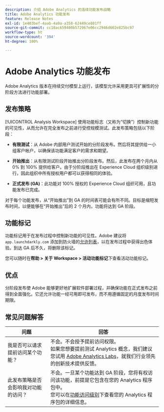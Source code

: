 ```yaml
---
description: 介绍 Adobe Analytics 的连续功能发布战略
title: Adobe Analytics 功能发布
feature: Release Notes
exl-id: 1e403bef-4aab-4a9a-a358-62449ce801ff
source-git-commit: cc18ac659400b572967e06cc2946d602e825bc97
workflow-type: ht
source-wordcount: '394'
ht-degree: 100%

---
```


# Adobe Analytics 功能发布

Adobe Analytics 版本在持续交付模型上运行，该模型允许采用更具可扩展性的分阶段方法进行功能部署。

## 发布策略

[!UICONTROL Analysis Workspace] 使用功能标志（又称为“切换”）控制新功能的可见性，从而允许在完全发布之前进行受控规模测试。此发布策略包括以下阶段：

* **有限测试**：从 Adobe 内部用户测试开始的分阶段发布。然后将其提供给一小组客户帐户，以确保该功能满足客户的需求和期望。

* **开始推出**：从有限测试阶段开始推出分阶段发布。然后，此发布在两个月内从 0% 到 100% 提供给客户。由于分阶段推出在 Experience Cloud 组织级别进行，因此组织中所有授权用户都可以获得相同的体验。

* **正式发布 (GA)**：此功能对 100% 授权的 Experience Cloud 组织可用，且功能发布已完成。

对于每个功能发布，从“开始推出”到 GA 的时间表可能会有所不同。目标是缩短发布时间，以便能够在“开始推出”后的 2 个月内，功能将达到 GA 阶段。

## 功能标记

功能标记用于在发布过程中控制新功能的可见性。Adobe 建议将 `app.launchdarkly.com` 添加到防火墙的[允许列表](/help/technotes/ip-addresses.md)，以在发布过程中获得出色体验。到达 GA 后不久，将删除该标记。

您可以随时在&#x200B;**帮助 > 关于 Workspace > 活动功能标记**&#x200B;下查看活动功能标记。

## 优点

分阶段发布使 Adobe 能够更好地扩展软件部署过程，并确保功能在正式发布之前得到全面强化。它还允许功能一经可用即可发布，而不用遵循固定的月度发布时间期限。

## 常见问题解答

| 问题 | 回答 |
| --- | --- |
| 我是否可以请求提前访问某个功能？ | 不会。不会授予提前访问权限。<br>如果您想要提前测试 Analytics 概念，我们建议您试用 [Adobe Analytics Labs](/help/analyze/labs.md)，就我们行业领先的创新技术提供反馈。 |
| 此发布策略是否会影响我对功能的访问？ | 不会。一旦某个功能达到 GA 阶段，您将有权访问该功能，前提是它包含在您的 Analytics 程序包中。<br>您可以在[功能访问级别](/help/admin/admin/company/feature-access-levels.md)下查看您的 Analytics 程序包的详细信息。 |
